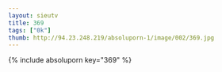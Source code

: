 ```yaml
--- 
layout: sieutv
title: 369
tags: ["0k"]
thumb: http://94.23.248.219/absoluporn-1/image/002/369.jpg
---
```

{% include absoluporn key="369" %} 
